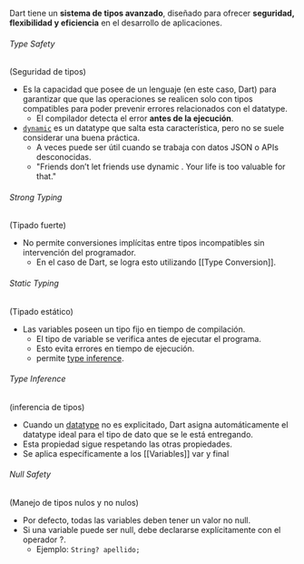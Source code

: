 Dart tiene un **sistema de tipos avanzado**, diseñado para ofrecer **seguridad, flexibilidad y eficiencia** en el desarrollo de aplicaciones.
###### Type Safety 
(Seguridad de tipos)
* Es la capacidad que posee de un lenguaje (en este caso, Dart) para garantizar que que las operaciones se realicen solo con tipos compatibles para poder prevenir errores relacionados con el datatype.
	* El compilador detecta el error **antes de la ejecución**.
* [``dynamic``](Datatype.md#dynamic) es un datatype que salta esta característica, pero no se suele considerar una buena práctica.
	* A veces puede ser útil cuando se trabaja con datos JSON o APIs desconocidas.
	* "Friends don’t let friends use dynamic . Your life is too valuable for that."
###### Strong Typing 
(Tipado fuerte)
* No permite conversiones implícitas entre tipos incompatibles sin intervención del programador.
	* En el caso de Dart, se logra esto utilizando [[Type Conversion]]. 
###### Static Typing 
(Tipado estático)
- Las variables poseen un tipo fijo en tiempo de compilación. 
	- El tipo de variable se verifica antes de ejecutar el programa.
	- Esto evita errores en tiempo de ejecución.
	- permite [type inference](#Type%20Inference).
###### Type Inference 
(inferencia de tipos) 
* Cuando un [datatype](Datatype.md) no es explicitado, Dart asigna automáticamente el datatype ideal para el tipo de dato que se le está entregando.
* Esta propiedad sigue respetando las otras propiedades.
* Se aplica específicamente a los [[Variables]] var y final
###### Null Safety
(Manejo de tipos nulos y no nulos)
- Por defecto, todas las variables deben tener un valor no null.
- Si una variable puede ser null, debe declararse explícitamente con el operador ?. 
	- Ejemplo: ``String? apellido;``
